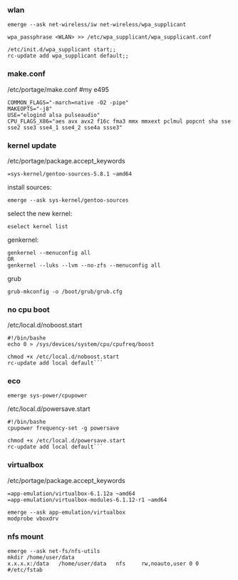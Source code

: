 

### wlan

```
emerge --ask net-wireless/iw net-wireless/wpa_supplicant
```
```
wpa_passphrase <WLAN> >> /etc/wpa_supplicant/wpa_supplicant.conf
```
```
/etc/init.d/wpa_supplicant start;;
rc-update add wpa_supplicant default;;
```


### make.conf
/etc/portage/make.conf #my e495
```
COMMON_FLAGS="-march=native -O2 -pipe"
MAKEOPTS="-j8"
USE="elogind alsa pulseaudio"
CPU_FLAGS_X86="aes avx avx2 f16c fma3 mmx mmxext pclmul popcnt sha sse sse2 sse3 sse4_1 sse4_2 sse4a ssse3"

```


### kernel update

/etc/portage/package.accept_keywords
```    
=sys-kernel/gentoo-sources-5.8.1 ~amd64
```
install sources:
```
emerge --ask sys-kernel/gentoo-sources
```
select the new kernel:
```
eselect kernel list
```

genkernel:
```
genkernel --menuconfig all
OR
genkernel --luks --lvm --no-zfs --menuconfig all
```

grub
```
grub-mkconfig -o /boot/grub/grub.cfg
```

### no cpu boot

/etc/local.d/noboost.start

```
#!/bin/bashe
echo 0 > /sys/devices/system/cpu/cpufreq/boost
```
```
chmod +x /etc/local.d/noboost.start
rc-update add local default```
```
### eco 
```
emerge sys-power/cpupower
```
/etc/local.d/powersave.start

```
#!/bin/bashe
cpupower frequency-set -g powersave
```
```
chmod +x /etc/local.d/powersave.start
rc-update add local default```
```
### virtualbox
/etc/portage/package.accept_keywords
```
=app-emulation/virtualbox-6.1.12a ~amd64
=app-emulation/virtualbox-modules-6.1.12-r1 ~amd64
```
```
emerge --ask app-emulation/virtualbox
modprobe vboxdrv
```

### nfs mount
```
emerge --ask net-fs/nfs-utils
mkdir /home/user/data
x.x.x.x:/data   /home/user/data   nfs	  rw,noauto,user 0 0          #/etc/fstab
```
